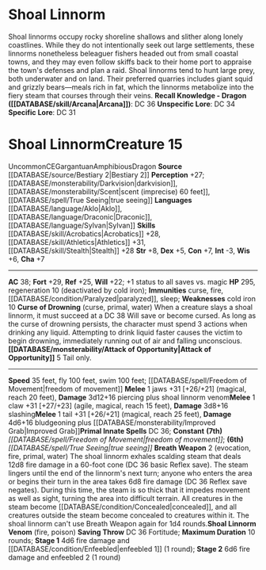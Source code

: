 ﻿---
ac: '38'
alignment: CE
all_resistance: null
burrow_speed: null
charisma: '+7'
climb_speed: null
constitution: '+7'
creature_ability:
- Attack of Opportunity
- Breath Weapon
- Curse of Drowning
- Shoal Linnorm Venom
creature_family: '[[DATABASE/monsterfamily/Linnorm|Linnorm]]'
dexterity: '+5'
element: null
fly_speed: '100'
fortitude: '+29'
hardness: null
hp: '295'
id: '720'
immunity:
- '[[DATABASE/trait/Curse|curse]]'
- fire
- '[[DATABASE/condition/Paralyzed|paralyzed]]'
- '[[DATABASE/trait/Sleep|sleep]]'
intelligence: '-3'
land_speed: '35'
language:
- '[[DATABASE/language/Aklo|Aklo]]'
- '[[DATABASE/language/Draconic|Draconic]]'
- '[[DATABASE/language/Sylvan|Sylvan]]'
level: '15'
max_speed: '100'
name: Shoal Linnorm
perception: '+27'
rarity: Uncommon
reflex: '+25'
resistance: null
rus_type_level: null
school: null
sense:
- '[[DATABASE/monsterability/Darkvision|darkvision]]'
- '[[DATABASE/monsterability/Scent|scent (imprecise) 60 feet]]'
- '[[DATABASE/spell/True Seeing|true seeing]]'
size: Gargantuan
skill:
- '[[DATABASE/skill/Acrobatics|Acrobatics]] +28'
- '[[DATABASE/skill/Athletics|Athletics]] +31'
- '[[DATABASE/skill/Stealth|Stealth]] +28'
source: '[[DATABASE/source/Bestiary 2|Bestiary 2]]'
speed:
- 35 feet
- fly 100 feet
- swim 100 feet; [[DATABASE/spell/Freedom of Movement|freedom ofmovement]]
spell:
- '[[DATABASE/spell/Freedom of Movement|Freedom of Movement]]'
- '[[DATABASE/spell/True Seeing|True Seeing]]'
strength: '+8'
strength_req: '8'
strongest_save:
- Fortitude
swim_speed: '100'
trait:
- '[[DATABASE/trait/Amphibious|Amphibious]]'
- '[[DATABASE/trait/Dragon|Dragon]]'
- '[[DATABASE/trait/Uncommon|Uncommon]]'
type: Creature
vision: Darkvision
weakest_save:
- Will
weakness:
- cold iron 10
will: '+22'
wisdom: '+6'

---
# Shoal Linnorm

Shoal linnorms occupy rocky shoreline shallows and slither along lonely coastlines. While they do not intentionally seek out large settlements, these linnorms nonetheless beleaguer fishers headed out from small coastal towns, and they may even follow skiffs back to their home port to appraise the town's defenses and plan a raid. Shoal linnorms tend to hunt large prey, both underwater and on land. Their preferred quarries includes giant squid and grizzly bears—meals rich in fat, which the linnorms metabolize into the fiery steam that courses through their veins.
**Recall Knowledge - Dragon ([[DATABASE/skill/Arcana|Arcana]])**: DC 36
**Unspecific Lore**: DC 34
**Specific Lore**: DC 31

# Shoal Linnorm<span class="item-type">Creature 15</span>

<span class="trait-uncommon item-trait">Uncommon</span><span class="trait-alignment item-trait">CE</span><span class="trait-size item-trait">Gargantuan</span><span class="item-trait">Amphibious</span><span class="item-trait">Dragon</span>
**Source** [[DATABASE/source/Bestiary 2|Bestiary 2]] 
**Perception** +27; [[DATABASE/monsterability/Darkvision|darkvision]], [[DATABASE/monsterability/Scent|scent (imprecise) 60 feet]], [[DATABASE/spell/True Seeing|true seeing]]
**Languages** [[DATABASE/language/Aklo|Aklo]], [[DATABASE/language/Draconic|Draconic]], [[DATABASE/language/Sylvan|Sylvan]]
**Skills** [[DATABASE/skill/Acrobatics|Acrobatics]] +28, [[DATABASE/skill/Athletics|Athletics]] +31, [[DATABASE/skill/Stealth|Stealth]] +28
**Str** +8, **Dex** +5, **Con** +7, **Int** -3, **Wis** +6, **Cha** +7

---
**AC** 38; **Fort** +29, **Ref** +25, **Will** +22; +1 status to all saves vs. magic
**HP** 295, regeneration 10 (deactivated by cold iron); **Immunities** curse, fire, [[DATABASE/condition/Paralyzed|paralyzed]], sleep; **Weaknesses** cold iron 10
<span class="in-box-ability">**Curse of Drowning** (curse, primal, water) When a creature slays a shoal linnorm, it must succeed at a DC 38 Will save or become cursed. As long as the curse of drowning persists, the character must spend 3 actions when drinking any liquid. Attempting to drink liquid faster causes the victim to begin drowning, immediately running out of air and falling unconscious.</span><span class="in-box-ability">**[[DATABASE/monsterability/Attack of Opportunity|Attack of Opportunity]]** <span class="action-icon">5</span> Tail only.</span>

---
**Speed** 35 feet, fly 100 feet, swim 100 feet; [[DATABASE/spell/Freedom of Movement|freedom of movement]]
<span class="in-box-ability">**Melee** <span class="action-icon">1</span> jaws +31 [+26/+21] (magical, reach 20 feet), **Damage** 3d12+16 piercing plus shoal linnorm venom</span><span class="in-box-ability">**Melee** <span class="action-icon">1</span> claw +31 [+27/+23] (agile, magical, reach 15 feet), **Damage** 3d8+16 slashing</span><span class="in-box-ability">**Melee** <span class="action-icon">1</span> tail +31 [+26/+21] (magical, reach 25 feet), **Damage** 4d6+16 bludgeoning plus [[DATABASE/monsterability/Improved Grab|Improved Grab]]</span>**Primal Innate Spells** DC 36; **Constant** **(7th)** _[[DATABASE/spell/Freedom of Movement|freedom of movement]]_; **(6th)** _[[DATABASE/spell/True Seeing|true seeing]]_
<span class="in-box-ability">**Breath Weapon** <span class="action-icon">2</span> (evocation, fire, primal, water) The shoal linnorm exhales scalding steam that deals 12d8 fire damage in a 60-foot cone (DC 36 basic Reflex save). The steam lingers until the end of the linnorm's next turn; anyone who enters the area or begins their turn in the area takes 6d8 fire damage (DC 36 Reflex save negates). During this time, the steam is so thick that it impedes movement as well as sight, turning the area into difficult terrain. All creatures in the steam become [[DATABASE/condition/Concealed|concealed]], and all creatures outside the steam become concealed to creatures within it. The shoal linnorm can't use Breath Weapon again for 1d4 rounds.</span><span class="in-box-ability">**Shoal Linnorm Venom** (fire, poison) **Saving Throw** DC 36 Fortitude; **Maximum Duration** 10 rounds; **Stage 1** 4d6 fire damage and [[DATABASE/condition/Enfeebled|enfeebled 1]] (1 round); **Stage 2** 6d6 fire damage and enfeebled 2 (1 round)</span>